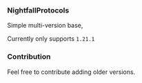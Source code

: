 ### NightfallProtocols

Simple multi-version base,

Currently only supports `1.21.1`

### Contribution

Feel free to contribute adding older versions.